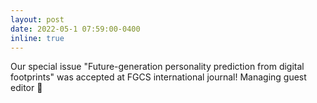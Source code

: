 ```yaml
---
layout: post
date: 2022-05-1 07:59:00-0400
inline: true
---
```

Our special issue "Future-generation personality prediction from digital footprints" was accepted at FGCS international journal! Managing guest editor 🤝
